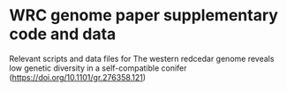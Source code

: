 # WRC genome paper supplementary code and data
Relevant scripts and data files for The western redcedar genome reveals low genetic diversity in a self-compatible conifer (https://doi.org/10.1101/gr.276358.121)
